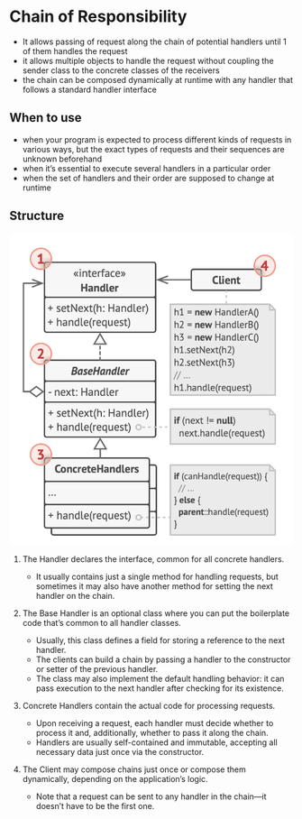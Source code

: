 # Chain of Responsibility

- It allows passing of request along the chain of potential handlers until 1 of them handles the request
- it allows multiple objects to handle the request without coupling the sender class to the concrete classes of the receivers
- the chain can be composed dynamically at runtime with any handler that follows a standard handler interface

## When to use

- when your program is expected to process different kinds of requests in various ways, but the exact types of requests and their sequences are unknown beforehand
- when it’s essential to execute several handlers in a particular order
- when the set of handlers and their order are supposed to change at runtime

## Structure

![Chain of Responsibility](../../images/chain_of_responsibility.png)

1. The Handler declares the interface, common for all concrete handlers.

   - It usually contains just a single method for handling requests, but sometimes it may also have another method for setting the next handler on the chain.

2. The Base Handler is an optional class where you can put the boilerplate code that’s common to all handler classes.

   - Usually, this class defines a field for storing a reference to the next handler.
   - The clients can build a chain by passing a handler to the constructor or setter of the previous handler.
   - The class may also implement the default handling behavior: it can pass execution to the next handler after checking for its existence.

3. Concrete Handlers contain the actual code for processing requests.

   - Upon receiving a request, each handler must decide whether to process it and, additionally, whether to pass it along the chain.
   - Handlers are usually self-contained and immutable, accepting all necessary data just once via the constructor.

4. The Client may compose chains just once or compose them dynamically, depending on the application’s logic.
   - Note that a request can be sent to any handler in the chain—it doesn’t have to be the first one.
